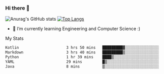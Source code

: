 ### Hi there 👋

![Anurag's GitHub stats](https://github-readme-stats.vercel.app/api?username=MatteoIorio11&show_icons=true&theme=dark) 
[![Top Langs](https://github-readme-stats.vercel.app/api/top-langs/?username=MatteoIorio11&theme=dark)](https://github.com/MatteoIorio11/github-readme-stats)

- 🌱 I’m currently learning Engineering and Computer Science :)

<!--
**MatteoIorio11/MatteoIorio11** is a ✨ _special_ ✨ repository because its `README.md` (this file) appears on your GitHub profile.

Here are some ideas to get you started:

- 🔭 I’m currently working on ...
- 🌱 I’m currently learning ...
- 👯 I’m looking to collaborate on ...
- 🤔 I’m looking for help with ...
- 💬 Ask me about ...
- 📫 How to reach me: ...
- 😄 Pronouns: ...
- ⚡ Fun fact: ...
-->
My Stats
<!--START_SECTION:waka-->

```txt
Kotlin                     3 hrs 50 mins   █████████▓░░░░░░░░░░░░░░░   38.80 %
Markdown                   3 hrs 40 mins   █████████▒░░░░░░░░░░░░░░░   37.12 %
Python                     1 hr 39 mins    ████▒░░░░░░░░░░░░░░░░░░░░   16.71 %
YAML                       29 mins         █▒░░░░░░░░░░░░░░░░░░░░░░░   04.99 %
Java                       8 mins          ▒░░░░░░░░░░░░░░░░░░░░░░░░   01.48 %
```

<!--END_SECTION:waka-->

